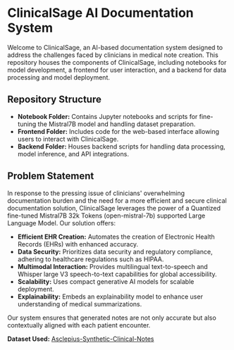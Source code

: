 # ClinicalSage AI Documentation System

Welcome to ClinicalSage, an AI-based documentation system designed to address the challenges faced by clinicians in medical note creation. This repository houses the components of ClinicalSage, including notebooks for model development, a frontend for user interaction, and a backend for data processing and model deployment.

## Repository Structure

- **Notebook Folder:** Contains Jupyter notebooks and scripts for fine-tuning the Mistral7B model and handling dataset preparation.
- **Frontend Folder:** Includes code for the web-based interface allowing users to interact with ClinicalSage.
- **Backend Folder:** Houses backend scripts for handling data processing, model inference, and API integrations.

## Problem Statement

In response to the pressing issue of clinicians' overwhelming documentation burden and the need for a more efficient and secure clinical documentation solution, ClinicalSage leverages the power of a Quantized fine-tuned Mistral7B 32k Tokens (open-mistral-7b) supported Large Language Model. Our solution offers:

- **Efficient EHR Creation:** Automates the creation of Electronic Health Records (EHRs) with enhanced accuracy.
- **Data Security:** Prioritizes data security and regulatory compliance, adhering to healthcare regulations such as HIPAA.
- **Multimodal Interaction:** Provides multilingual text-to-speech and Whisper large V3 speech-to-text capabilities for global accessibility.
- **Scalability:** Uses compact generative AI models for scalable deployment.
- **Explainability:** Embeds an explainability model to enhance user understanding of medical summarizations.

Our system ensures that generated notes are not only accurate but also contextually aligned with each patient encounter.

**Dataset Used:** [Asclepius-Synthetic-Clinical-Notes](https://huggingface.co/datasets/starmpcc/Asclepius-Synthetic-Clinical-Notes)

